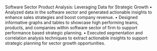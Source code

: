 Software Sector Product Analysis: Leveraging Data for Strategic Growth 
• Analyzed data in the software sector and generated actionable insights to enhance sales strategies and boost company revenue.
• Designed informative graphs and tables to showcase high performing teams, products, and companies within software sector of firm
to support performance based strategic planning.
• Executed segmentation and correlation analysis techniques to extract actionable insights to support strategic planning for sector
growth opportunities.
